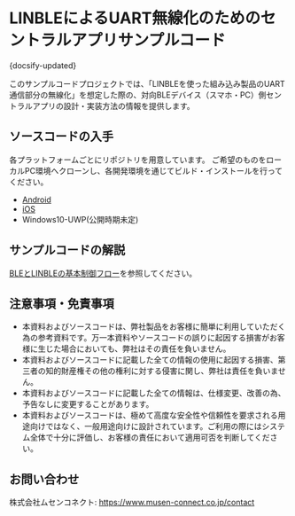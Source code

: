 # LINBLEによるUART無線化のためのセントラルアプリサンプルコード

{docsify-updated}

このサンプルコードプロジェクトでは、「LINBLEを使った組み込み製品のUART通信部分の無線化」を想定した際の、対向BLEデバイス（スマホ・PC）側セントラルアプリの設計・実装方法の情報を提供します。

## ソースコードの入手

各プラットフォームごとにリポジトリを用意しています。
ご希望のものをローカルPC環境へクローンし、各開発環境を通じてビルド・インストールを行ってください。

* [Android]( https://github.com/musen-connect-inc/linble-sample-wireless-uart-android )
* [iOS]( https://github.com/musen-connect-inc/linble-sample-wireless-uart-ios )
* Windows10-UWP(公開時期未定)

## サンプルコードの解説

[BLEとLINBLEの基本制御フロー](common/flows/introduction.md)を参照してください。

## 注意事項・免責事項

* 本資料およびソースコードは、弊社製品をお客様に簡単に利用していただく為の参考資料です。万一本資料やソースコードの誤りに起因する損害がお客様に生じた場合においても、弊社はその責任を負いません。
* 本資料およびソースコードに記載した全ての情報の使用に起因する損害、第三者の知的財産権その他の権利に対する侵害に関し、弊社は責任を負いません。
* 本資料およびソースコードに記載した全ての情報は、仕様変更、改善の為、予告なしに変更することがあります。
* 本資料およびソースコードは、極めて高度な安全性や信頼性を要求される用途向けではなく、一般用途向けに設計されています。ご利用の際にはシステム全体で十分に評価し、お客様の責任において適用可否を判断してください。

## お問い合わせ

株式会社ムセンコネクト: https://www.musen-connect.co.jp/contact
